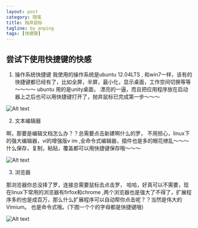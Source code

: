 ```yaml
---
layout: post
category: 随笔
title: 抛弃鼠标
tagline: by anping
tags: [快捷键]
---
```




尝试下使用快捷键的快感
----------------------


1.	操作系统快捷键
我使用的操作系统是ubuntu 12.04LTS , 和win7一样，该有的快捷键都已经有了，比如全屏，半屏，最小化，显示桌面，工作空间切换等等～～～～
ubuntu 用的是unity桌面， 漂亮的一逼，而且把应用程序放在启动器上之后也可以用快捷键打开了，抛弃鼠标已完成第一步～～～


![Alt text](./image/1.jpg)

2.	文本编辑器

啊，那要是编辑文档怎么办？？总需要点击新建啊什么的罗， 不用担心，linux下的强大编辑器，vi的增强版v im ,全命令式编辑器，插件也是多的眼花缭乱～～～
什么保存，复制，粘贴，覆盖都可以用快捷键保存哦～～～

![Alt text](./image/2.jpg)

3. 浏览器

那浏览器你总没择了罗，连接总需要鼠标去点击罗， 哈哈，好真可以不需要，现在linux下常用的浏览器有firfox和chrome ,两个浏览器也是强大了不得了，扩展程序多的也是成百万，那么什么扩展程序可以自动帮你点击呢？？当然是伟大的Vimium。 也是命令式哦。(下图一个个的字母都是快捷键哦)


![Alt text](./image/3.jpg)
